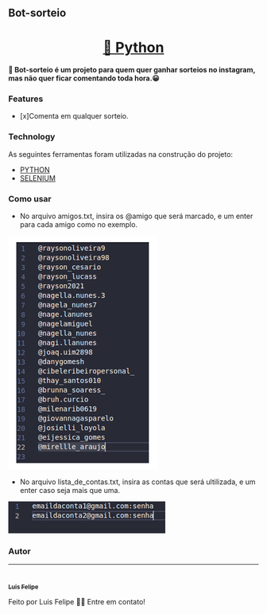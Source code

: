 ## Bot-sorteio

<h1 align="center">
    <a href="https://www.python.org/"> 🔗 Python </a>
</h1>
             
#### :rocket: Bot-sorteio é um projeto para quem quer ganhar sorteios no instagram, mas não quer ficar comentando toda hora.:grinning:

### Features

- [x]Comenta em qualquer sorteio.


### Technology

As seguintes ferramentas foram utilizadas na construção do projeto:

- [PYTHON](https://www.python.org/)
- [SELENIUM](https://www.selenium.dev/)

### Como usar


- No arquivo amigos.txt, insira os @amigo que será marcado, e um enter para cada amigo como no exemplo.

<img src="/assets/exemplo1.png">

- No arquivo lista_de_contas.txt, insira as contas que será ultilizada, e um enter caso seja mais que uma.

<img src="/assets/exemplo2.png">

### Autor
---
<a href="">
 <img style="border-radius: 50px;" src="/photo.jpg" width="100px;" alt=""/>
 <br />
 <sub><b>Luis Felipe</b></sub></a>  <br>


Feito por Luis Felipe 🤙🏾 Entre em contato!
